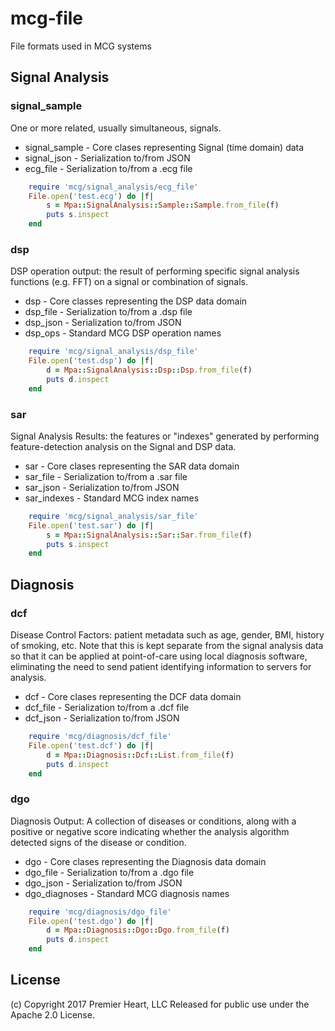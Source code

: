 # mcg-file
File formats used in MCG systems

## Signal Analysis

### signal_sample
One or more related, usually simultaneous, signals.
 * signal_sample - Core clases representing Signal (time domain) data
 * signal_json - Serialization to/from JSON
 * ecg_file - Serialization to/from a .ecg file

```ruby
	require 'mcg/signal_analysis/ecg_file'
	File.open('test.ecg') do |f|
		s = Mpa::SignalAnalysis::Sample::Sample.from_file(f)
		puts s.inspect
	end
```

### dsp
DSP operation output: the result of performing specific signal analysis 
functions (e.g. FFT) on a signal or combination of signals.
 * dsp - Core classes representing the DSP data domain
 * dsp_file - Serialization to/from a .dsp file
 * dsp_json - Serialization to/from JSON
 * dsp_ops - Standard MCG DSP operation names

```ruby
	require 'mcg/signal_analysis/dsp_file'
	File.open('test.dsp') do |f|
		d = Mpa::SignalAnalysis::Dsp::Dsp.from_file(f)
		puts d.inspect
	end

```

### sar
Signal Analysis Results: the features or "indexes" generated by performing
feature-detection analysis on the Signal and DSP data. 
 * sar - Core clases representing the SAR data domain
 * sar_file - Serialization to/from a .sar file
 * sar_json - Serialization to/from JSON
 * sar_indexes - Standard MCG index names

```ruby
	require 'mcg/signal_analysis/sar_file'
	File.open('test.sar') do |f|
		s = Mpa::SignalAnalysis::Sar::Sar.from_file(f)
		puts s.inspect
	end
```

## Diagnosis

### dcf
Disease Control Factors: patient metadata such as age, gender, BMI, history of 
smoking, etc. Note that this is kept separate from the signal analysis data so 
that it can be applied at point-of-care using local diagnosis software, 
eliminating the need to send patient identifying information to servers for 
analysis.
 * dcf - Core clases representing the DCF data domain
 * dcf_file - Serialization to/from a .dcf file
 * dcf_json - Serialization to/from JSON

```ruby
	require 'mcg/diagnosis/dcf_file'
	File.open('test.dcf') do |f|
		d = Mpa::Diagnosis::Dcf::List.from_file(f)
		puts d.inspect
	end
```

### dgo
Diagnosis Output: A collection of diseases or conditions, along with a 
positive or negative score indicating whether the analysis algorithm
detected signs of the disease or condition.
 * dgo - Core clases representing the Diagnosis data domain
 * dgo_file - Serialization to/from a .dgo file
 * dgo_json - Serialization to/from JSON
 * dgo_diagnoses - Standard MCG diagnosis names
```ruby
	require 'mcg/diagnosis/dgo_file'
	File.open('test.dgo') do |f|
		d = Mpa::Diagnosis::Dgo::Dgo.from_file(f)
		puts d.inspect
	end
```

## License
(c) Copyright 2017 Premier Heart, LLC
Released for public use under the Apache 2.0 License.
